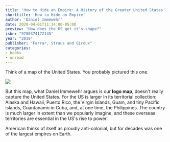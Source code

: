 ```yaml
---
title: 'How to Hide an Empire: A History of the Greater United States'
shorttitle: 'How to Hide an Empire'
author: 'Daniel Immewehr'
date: 2020-04-01T11:14:00-05:00
preview: "How does the US get it's shape?"
isbn: "9780374172145"
year: "2019"
publisher: "Farrar, Straus and Giroux"
categories: 
- books
- unread
---
```


Think of a map of the United States. You probably pictured this one. 

![](https://upload.wikimedia.org/wikipedia/commons/1/1a/Blank_US_Map_%28states_only%29.svg)

But this map, what Daniel Immewehr argues is our **logo map**, doesn't really capture the United States. For the US is larger in its territorial collection: Alaska and Hawaii, Puerto Rico, the Virgin Islands, Guam, and tiny Pacific islands, Guantanamo in Cuba, and, at one time, the Philippines. The country is much larger in extent than we popularly imagine, and these overseas territories are essential in the US's rise to power.

<span class="highlighter">American thinks of itself as proudly anti-colonial, but for decades was one of the largest empires on Earth</span>.

